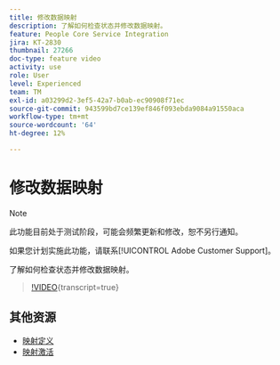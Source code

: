 ```yaml
---
title: 修改数据映射
description: 了解如何检查状态并修改数据映射。
feature: People Core Service Integration
jira: KT-2830
thumbnail: 27266
doc-type: feature video
activity: use
role: User
level: Experienced
team: TM
exl-id: a03299d2-3ef5-42a7-b0ab-ec90908f71ec
source-git-commit: 943599bd7ce139ef846f093ebda9084a91550aca
workflow-type: tm+mt
source-wordcount: '64'
ht-degree: 12%

---
```


# 修改数据映射

>[!NOTE]
>
>此功能目前处于测试阶段，可能会频繁更新和修改，恕不另行通知。
>
>如果您计划实施此功能，请联系[!UICONTROL Adobe Customer Support]。

了解如何检查状态并修改数据映射。

>[!VIDEO](https://video.tv.adobe.com/v/27266?learn=on){transcript=true}

## 其他资源

* [映射定义](https://experienceleague.adobe.com/docs/campaign-standard/using/integrating-with-adobe-cloud/adobe-experience-platform/data-connector/aep-mapping-definition.html)
* [映射激活](https://experienceleague.adobe.com/docs/campaign-standard/using/integrating-with-adobe-cloud/adobe-experience-platform/data-connector/aep-mapping-activation.html)
